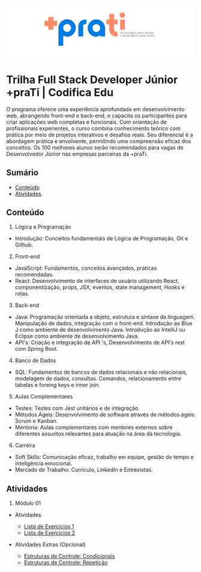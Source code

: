 <img src="https://github.com/gabriellydasi/maisprati-formacao-fullstack/blob/main/MaisPraTi.png?raw=true" width="985" height="auto" alt="Wallpaper +praTi">

# Trilha Full Stack Developer Júnior +praTi | Codifica Edu
O programa oferece uma experiência aprofundada em desenvolvimento web, abrangendo front-end e back-end, e capacita os participantes para criar aplicações web completas e funcionais. Com orientação de profissionais experientes, o curso combina conhecimento teórico com prática por meio de projetos interativos e desafios reais. Seu diferencial é a abordagem prática e envolvente, permitindo uma compreensão eficaz dos conceitos. Os 100 melhores alunos serão recomendados para vagas de Desenvolvedor Júnior nas empresas parceiras da +praTi.

## Sumário
- [Conteúdo](#conteúdo)
- [Atividades](#atividades)

## Conteúdo

1. Lógica e Programação
- Introdução: Conceitos fundamentais de Lógica de Programação, Git e Github.

2. Front-end
- JavaScript: Fundamentos, conceitos avançados, práticas recomendadas.
- React: Desenvolvimento de interfaces de usuário utilizando React, componentização, props, JSX, eventos, state management, Hooks e rotas.

3. Back-end
- Java: Programação orientada a objeto, estrutura e sintaxe da linguagem. Manipulação de dados, integração com o front-end. Introdução ao Blue J como ambiente de desenvolvimento Java. Introdução ao IntelliJ ou Eclipse como ambiente de desenvolvimento Java.
- API's: Criação e integração de API 's, Desenvolvimento de API's rest com Spring Boot.

4. Banco de Dados
- SQL: Fundamentos de bancos de dados relacionais e não relacionais, modelagem de dados, consultas. Comandos, relacionamento entre tabelas e foreing keys e inner join.

5. Aulas Complementares
- Testes: Testes com Jest unitários e de integração.
- Métodos Ágeis: Desenvolvimento de software através de métodos ágeis Scrum e Kanban.
- Mentoria: Aulas complementares com mentores externos sobre diferentes assuntos relevantes para atuação na área da tecnologia.

6. Carreira
- Soft Skills: Comunicação eficaz, trabalho em equipe, gestão do tempo e inteligência emocional.
- Mercado de Trabalho: Currículo, LinkedIn e Entrevistas.

## Atividades

1. Módulo 01
* Atividades
  * <a href="https://github.com/gabriellydasi/maisprati-formacao-fullstack/tree/main/modules/module%2001/homeworks/Activities/Exercise%20List%201">Lista de Exercícios 1</a>
  * <a href="https://github.com/gabriellydasi/maisprati-formacao-fullstack/tree/main/modules/module%2001/homeworks/Activities/Exercise%20List%202">Lista de Exercícios 2</a>
  
* Atividades Extras (Opcional)
   * <a href="https://github.com/gabriellydasi/maisprati-formacao-fullstack/tree/main/modules/module%2001/homeworks/Extra%20Activities%20(Optional)/Control%20Structures%20-%20Conditionals">Estruturas de Controle: Condicionais</a></li>
   * <a href="https://github.com/gabriellydasi/maisprati-formacao-fullstack/tree/main/modules/module%2001/homeworks/Extra%20Activities%20(Optional)/Control%20Structures%20-%20Repetition">Estruturas de Controle: Repetição</a>
 

